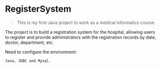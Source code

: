 # RegisterSystem

> This is my first Java project to work as a medical informatics course. 

The project is to build a registration system for the hospital, allowing users to register and provide administrators with the registration records by date, doctor, department, etc.

Need to configure the environment: 
```
Java, JDBC and Mysql.
```